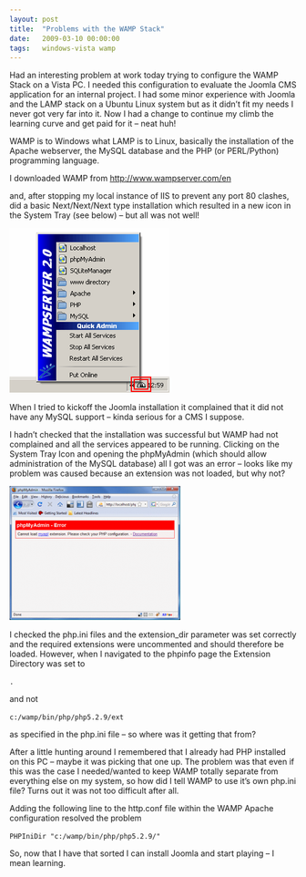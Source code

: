 ```yaml
---
layout: post
title:  "Problems with the WAMP Stack"
date:   2009-03-10 00:00:00
tags:   windows-vista wamp
---
```

Had an interesting problem at work today trying to configure the WAMP Stack on a Vista PC. I needed this configuration to evaluate the Joomla CMS application for an internal project. I had some minor experience with Joomla and the LAMP stack on a Ubuntu Linux system but as it didn’t fit my needs I never got very far into it. Now I had a change to continue my climb the learning curve and get paid for it – neat huh!
<!--more-->
WAMP is to Windows what LAMP is to Linux, basically the installation of the Apache webserver, the MySQL database and the PHP (or PERL/Python) programming language.

I downloaded WAMP from <a href="http://www.wampserver.com/en/" target="_blank">http://www.wampserver.com/en</a>

and, after stopping my local instance of IIS to prevent any port 80 clashes, did a basic Next/Next/Next type installation which resulted in a new icon in the System Tray (see below) – but all was not well!

![WAMP Server Menu](./assets/images/menu_wamp.jpg)

When I tried to kickoff the Joomla installation it complained that it did not have any MySQL support – kinda serious for a CMS I suppose.

I hadn’t checked that the installation was successful but WAMP had not complained and all the services appeared to be running. Clicking on the System Tray Icon and opening the phpMyAdmin (which should allow administration of the MySQL database) all I got was an error – looks like my problem was caused because an extension was not loaded, but why not?

![php my admin error](./assets/images/phpmyadmin_error.jpg)

I checked the php.ini files and the extension_dir parameter was set correctly and the required extensions were uncommented and should therefore be loaded. However, when I navigated to the phpinfo page the Extension Directory was set to

`.`

and not

`c:/wamp/bin/php/php5.2.9/ext`

as specified in the php.ini file – so where was it getting that from?

After a little hunting around I remembered that I already had PHP installed on this PC – maybe it was picking that one up. The problem was that even if this was the case I needed/wanted to keep WAMP totally separate from everything else on my system, so how did I tell WAMP to use it’s own php.ini file? Turns out it was not too difficult after all.

Adding the following line to the http.conf file within the WAMP Apache configuration resolved the problem

`PHPIniDir "c:/wamp/bin/php/php5.2.9/"`

So, now that I have that sorted I can install Joomla and start playing – I mean learning.